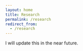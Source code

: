 ```yaml
---
layout: home
title: Research
permalink: /research
redirect_from:
  - /research
---
```


I will update this in the near future.
